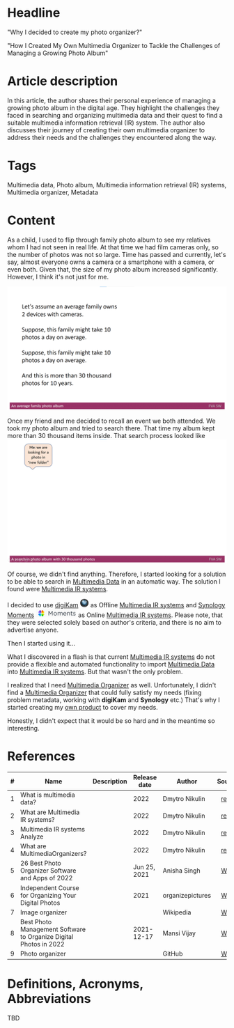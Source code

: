 # Headline
"Why I decided to create my photo organizer?"

"How I Created My Own Multimedia Organizer to Tackle the Challenges of Managing a Growing Photo Album"

# Article description
In this article, the author shares their personal experience of managing a growing photo album in the digital age.
They highlight the challenges they faced in searching and organizing multimedia data and their quest to find a suitable multimedia information retrieval (IR) system.
The author also discusses their journey of creating their own multimedia organizer to address their needs and the challenges they encountered along the way. 

# Tags
Multimedia data, Photo album, Multimedia information retrieval (IR) systems, Multimedia organizer, Metadata

# Content
As a child, I used to flip through family photo album to see my relatives whom I had not seen in real life.
At that time we had film cameras only, so the number of photos was not so large.
Time has passed and currently, let's say, almost everyone owns a camera or a smartphone with a camera, or even both.
Given that, the size of my photo album increased significantly. However, I think it's not just for me.

<img src="./Images/Anaveragefamilyphotoalbum.gif" alt="Anaveragefamilyphotoalbum.gif" />

Once my friend and me decided to recall an event we both attended. We took my photo album and tried to search there. 
That time my album kept more than 30 thousand items inside. That search process looked like
<img src="./Images/Asearchinphotoalbumwith30thousandphotos.gif" alt="Asearchinphotoalbumwith30thousandphotos.gif" />

Of course, we didn't find anything. Therefore, I started looking for a solution to be able to search in [Multimedia Data](./MultimediaData.md) in an automatic way. 
The solution I found were [Multimedia IR systems](./MultimediaIRSystems.md). 

I decided to use [digiKam](https://www.digikam.org/) <img src="./Images/digiKam.png" alt="digiKam.png" width="20" height="20"/> as Offline [Multimedia IR systems](./MultimediaIRSystems.md) 
and [Synology Moments](https://www.synology.com/en-global/dsm/feature/moments) <img src="./Images/SynologyMoments.png" alt="SynologyMoments.png" height="20" /> as Online [Multimedia IR systems](./MultimediaIRSystems.md).
Please note, that they were selected solely based on author's criteria, and there is no aim to advertise anyone.

Then I started using it... 

What I discovered in a flash is that current [Multimedia IR systems](./MultimediaIRSystems.md) do not provide a flexible and automated functionality to import [Multimedia Data](./MultimediaData.md) into [Multimedia IR systems](./MultimediaIRSystems.md).
But that wasn't the only problem.

I realized that I need [Multimedia Organizer](./MultimediaOrganizers.md) as well.
Unfortunately, I didn't find a [Multimedia Organizer](./MultimediaOrganizers.md) that could fully satisfy my needs (fixing problem metadata, working with **digiKam** and **Synology** etc.)
That's why I started creating my [own product](https://github.com/dimanikulin/fva) to cover my needs. 

Honestly, I didn't expect that it would be so hard and in the meantime so interesting.

# References
| # | Name                 | Description           | Release date           |  Author                 | Source        |
| - | ---------------------|---------------------- |----------------------- | ----------------------- |:-------------:|
| 1 | What is multimedia data?|                    | 2022                   | Dmytro Nikulin | [repo](./MultimediaData.md) |
| 2 | What are Multimedia IR systems?|             | 2022                   | Dmytro Nikulin | [repo](./MultimediaIRSystems.md) |
| 3 | Multimedia IR systems Analyze|               | 2022                   | Dmytro Nikulin | [repo](./MultimediaIRSystemsAnalyze.md) |
| 4 | What are MultimediaOrganizers?|              | 2022                   | Dmytro Nikulin | [repo](./MultimediaOrganizers.md)|
| 5 | 26 Best Photo Organizer Software and Apps of 2022 | | Jun 25, 2021    | Anisha Singh   | [Web](https://www.pixpa.com/blog/photo-organiser) |
| 6 | Independent Course for Organizing Your Digital Photos | | 2021        | organizepictures |[Web](https://www.organizepictures.com/organize-digital-photos-course) |
| 7 | Image organizer      |                       |                        | Wikipedia      | [Web](https://en.wikipedia.org/wiki/Image_organizer) |
| 8 | Best Photo Management Software to Organize Digital Photos in 2022 |  | 2021-12-17 | Mansi Vijay |[Web](https://wethegeek.com/best-photo-management-software-organize-photos/)|
| 9 | Photo organizer | | | GitHub |[Web](https://github.com/topics/photo-organizer)|

# Definitions, Acronyms, Abbreviations
TBD